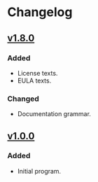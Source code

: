 # Changelog

## [v1.8.0](https://github.com/Dog-Face-Development/ProgramVer/releases/tag/1.8.0)

### Added

- License texts.
- EULA texts.

### Changed

- Documentation grammar.

## [v1.0.0](https://github.com/Dog-Face-Development/ProgramVer/releases/tag/v1.0.0)

### Added

- Initial program.

